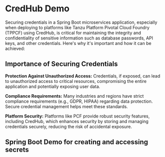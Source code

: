 # CredHub Demo



Securing credentials in a Spring Boot microservices application, especially when deploying to platforms like Tanzu Platform Pivotal Cloud Foundry (TPPCF) using CredHub, is critical for maintaining the integrity and confidentiality of sensitive information such as database passwords, API keys, and other credentials. Here's why it's important and how it can be achieved:

## Importance of Securing Credentials

**Protection Against Unauthorized Access:** Credentials, if exposed, can lead to unauthorized access to critical resources, compromising the entire application and potentially exposing user data.

**Compliance Requirements:** Many industries and regions have strict compliance requirements (e.g., GDPR, HIPAA) regarding data protection. Secure credential management helps meet these standards.

**Platform Security:** Platforms like PCF provide robust security features, including CredHub, which enhances security by storing and managing credentials securely, reducing the risk of accidental exposure.


## Spring Boot Demo for creating and accessing secrets
